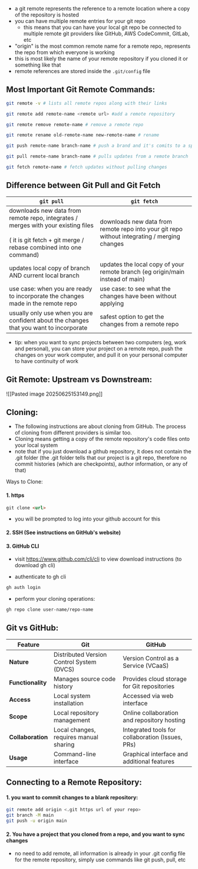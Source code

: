 
- a git remote represents the reference to a remote location where a copy of the repository is hosted
- you can have multiple remote entries for your git repo
	- this means that you can have your local git repo be connected to multiple remote git providers like GitHub, AWS CodeCommit, GitLab, etc
- "origin" is the most common remote name for a remote repo, represents the repo from which everyone is working
- this is most likely the name of your remote repository if you cloned it or something like that
- remote references are stored inside the `.git/config` file

## Most Important Git Remote Commands:

```bash
git remote -v # lists all remote repos along with their links

git remote add remote-name <remote url> #add a remote repository

git remote remove remote-name # remove a remote repo

git remote rename old-remote-name new-remote-name # rename

git push remote-name branch-name # push a brand and it's comits to a specific remote

git pull remote-name branch-name # pulls updates from a remote branch

git fetch remote-name # fetch updates without pulling changes
```

## Difference between Git Pull and Git Fetch

| `git pull`                                                                                                                                                 | `git fetch`                                                                                  |
| ---------------------------------------------------------------------------------------------------------------------------------------------------------- | -------------------------------------------------------------------------------------------- |
| downloads new data from remote repo, integrates / merges with your existing files<br><br>( it is git fetch + git merge / rebase combined into one command) | downloads new data from remote repo into your git repo without integrating / merging changes |
| updates local copy of branch AND current local branch                                                                                                      | updates the local copy of your remote branch (eg origin/main instead of main)                |
| use case: when you are ready to incorporate the changes made in the remote repo                                                                            | use case: to see what the changes have been without applying                                 |
| usually only use when you are confident about the changes that you want to incorporate                                                                     | safest option to get the changes from a remote repo                                          |
- tip: when you want to sync projects between two computers (eg, work and personal), you can store your project on a remote repo, push the changes on your work computer, and pull it on your personal computer to have continuity of work


## Git Remote: Upstream vs Downstream:

![[Pasted image 20250625153149.png]]

## Cloning:
- The following instructions are about cloning from GitHub. The process of cloning from different providers is similar too.
- Cloning means getting a copy of the remote repository's code files onto your local system
- note that if you just download a github repository, it does not contain the .git folder (the .git folder tells that our project is a git repo, therefore no commit histories (which are checkpoints), author information, or any of that)

Ways to Clone:
#### 1\. https
```md
git clone <url>
```
- you will be prompted to log into your github account for this

#### 2\. SSH (See instructions on GitHub's website)

#### 3\. GitHub CLI
- visit https://www.github.com/cli/cli to view download instructions (to download gh cli)

- authenticate to gh cli
```bash
gh auth login
```
- perform your cloning operations:
```bash
gh repo clone user-name/repo-name
```


## Git vs GitHub:

| Feature           | Git                                       | GitHub                                           |
| ----------------- | ----------------------------------------- | ------------------------------------------------ |
| **Nature**        | Distributed Version Control System (DVCS) | Version Control as a Service (VCaaS)             |
| **Functionality** | Manages source code history               | Provides cloud storage for Git repositories      |
| **Access**        | Local system installation                 | Accessed via web interface                       |
| **Scope**         | Local repository management               | Online collaboration and repository hosting      |
| **Collaboration** | Local changes, requires manual sharing    | Integrated tools for collaboration (Issues, PRs) |
| **Usage**         | Command-line interface                    | Graphical interface and additional features      |

## Connecting to a Remote Repository:
#### 1. you want to commit changes to a blank repository:
```bash
git remote add origin <.git https url of your repo>
git branch -M main
git push -u origin main
```

#### 2. You have a project that you cloned from a repo, and you want to sync changes
- no need to add remote, all information is already in your .git config file for the remote repository, simply use commands like git push, pull, etc